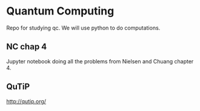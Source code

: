 # Quantum Computing 
Repo for studying qc. We will use python to do computations.

## NC chap 4
Jupyter notebook doing all the problems from Nielsen and Chuang chapter 4.

## QuTiP
http://qutip.org/

